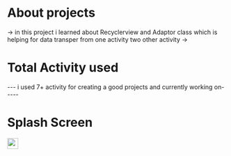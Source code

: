 # About projects
-> in this project i learned about Recyclerview and Adaptor class which is helping for data transper from one activity two other activity ->
# Total Activity used
 --- i used 7+ activity for creating a good projects and currently working on-----
 # Splash Screen
<img src='"D:\DownloadsGoogle\splashscreen.jpeg"' width='25'>
